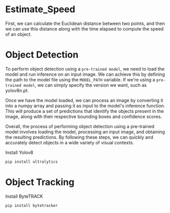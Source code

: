 # Estimate_Speed
First, we can calculate the Euclidean distance between two points, and then we can use this distance along with the time elapsed to compute the speed of an object.
# Object Detection
To perform object detection using a `pre-trained model`, we need to load the model and run inference on an input image. We can achieve this by defining the path to the model file using the `MODEL_PATH` variable. If we're using a `pre-trained model`, we can simply specify the version we want, such as yolov8n.pt.

Once we have the model loaded, we can process an image by converting it into a numpy array and passing it as input to the model's inference function. This will produce a set of predictions that identify the objects present in the image, along with their respective bounding boxes and confidence scores.

Overall, the process of performing object detection using a pre-trained model involves loading the model, processing an input image, and obtaining the resulting predictions. By following these steps, we can quickly and accurately detect objects in a wide variety of visual contexts.

Install Yolov8
```ruby
pip install ultralytics
```
# Object Tracking
Install ByteTRACK
```ruby
pip install bytetracker
```
